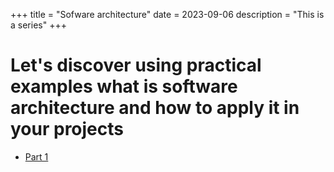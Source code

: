 +++
title = "Sofware architecture"
date = 2023-09-06
description = "This is a series"
+++

# Let's discover using practical examples what is software architecture and how to apply it in your projects

* [Part 1](/architecture/part1)